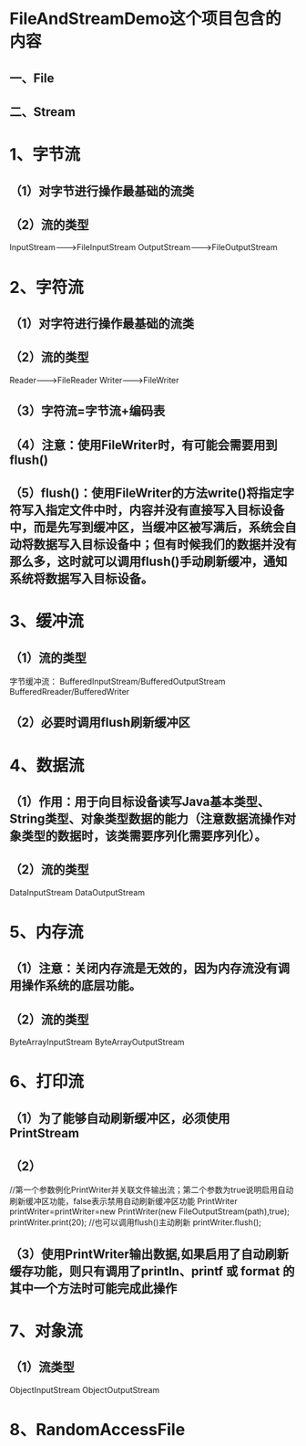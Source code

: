 FileAndStreamDemo这个项目包含的内容
=========
一、File
---------


二、Stream
----------

# 1、字节流
## （1）对字节进行操作最基础的流类
## （2）流的类型
  InputStream--->FileInputStream
  OutputStream--->FileOutputStream

# 2、字符流
## （1）对字符进行操作最基础的流类
## （2）流的类型
  Reader--->FileReader
  Writer--->FileWriter
## （3）字符流=字节流+编码表
## （4）注意：使用FileWriter时，有可能会需要用到flush()
## （5）flush()：使用FileWriter的方法write()将指定字符写入指定文件中时，内容并没有直接写入目标设备中，而是先写到缓冲区，当缓冲区被写满后，系统会自动将数据写入目标设备中；但有时候我们的数据并没有那么多，这时就可以调用flush()手动刷新缓冲，通知系统将数据写入目标设备。

# 3、缓冲流
## （1）流的类型
  字节缓冲流：
  BufferedInputStream/BufferedOutputStream
  BufferedRreader/BufferedWriter
## （2）必要时调用flush刷新缓冲区
 
# 4、数据流
## （1）作用：用于向目标设备读写Java基本类型、String类型、对象类型数据的能力（注意数据流操作对象类型的数据时，该类需要序列化需要序列化）。
## （2）流的类型
  DataInputStream
  DataOutputStream
  
 # 5、内存流
 ## （1）注意：关闭内存流是无效的，因为内存流没有调用操作系统的底层功能。
 ## （2）流的类型
   ByteArrayInputStream
   ByteArrayOutputStream
   
  # 6、打印流
  ## （1）为了能够自动刷新缓冲区，必须使用PrintStream
  ## （2）
  //第一个参数例化PrintWriter并关联文件输出流；第二个参数为true说明启用自动刷新缓冲区功能，false表示禁用自动刷新缓冲区功能
  PrintWriter printWriter=printWriter=new PrintWriter(new FileOutputStream(path),true);
  printWriter.print(20);
  //也可以调用flush()主动刷新
	printWriter.flush();
  ## （3）使用PrintWriter输出数据,如果启用了自动刷新缓存功能，则只有调用了println、printf 或 format 的其中一个方法时可能完成此操作
   
  # 7、对象流
  ## （1）流类型
   ObjectInputStream
   ObjectOutputStream
   
   # 8、RandomAccessFile
   
   
   
  
  
  
  

